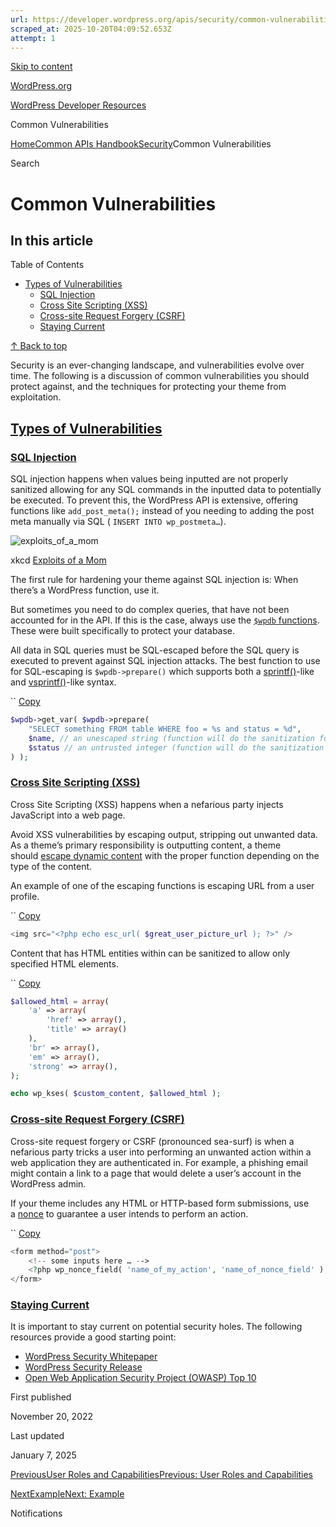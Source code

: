 ```yaml
---
url: https://developer.wordpress.org/apis/security/common-vulnerabilities
scraped_at: 2025-10-20T04:09:52.653Z
attempt: 1
---
```


[Skip to content](https://developer.wordpress.org/apis/security/common-vulnerabilities/#wp--skip-link--target)

[WordPress.org](https://wordpress.org/)

[WordPress Developer Resources](https://developer.wordpress.org/)

Common Vulnerabilities


[Home](https://developer.wordpress.org/)[Common APIs Handbook](https://developer.wordpress.org/apis/)[Security](https://developer.wordpress.org/apis/security/)Common Vulnerabilities

Search

# Common Vulnerabilities

## In this article

Table of Contents

- [Types of Vulnerabilities](https://developer.wordpress.org/apis/security/common-vulnerabilities/#types-of-vulnerabilities)
  - [SQL Injection](https://developer.wordpress.org/apis/security/common-vulnerabilities/#sql-injection)
  - [Cross Site Scripting (XSS)](https://developer.wordpress.org/apis/security/common-vulnerabilities/#cross-site-scripting-xss)
  - [Cross-site Request Forgery (CSRF)](https://developer.wordpress.org/apis/security/common-vulnerabilities/#cross-site-request-forgery-csrf)
  - [Staying Current](https://developer.wordpress.org/apis/security/common-vulnerabilities/#staying-current)

[↑ Back to top](https://developer.wordpress.org/apis/security/common-vulnerabilities/#wp--skip-link--target)

Security is an ever-changing landscape, and vulnerabilities evolve over time. The following is a discussion of common vulnerabilities you should protect against, and the techniques for protecting your theme from exploitation.

## [Types of Vulnerabilities](https://developer.wordpress.org/apis/security/common-vulnerabilities/\#types-of-vulnerabilities)

### [SQL Injection](https://developer.wordpress.org/apis/security/common-vulnerabilities/\#sql-injection)

SQL injection happens when values being inputted are not properly sanitized allowing for any SQL commands in the inputted data to potentially be executed. To prevent this, the WordPress API is extensive, offering functions like `add_post_meta();` instead of you needing to adding the post meta manually via SQL ( `INSERT INTO wp_postmeta…`).

![exploits_of_a_mom](https://i0.wp.com/make.wordpress.org/docs/files/2013/03/exploits_of_a_mom.png?ssl=1)

xkcd [Exploits of a Mom](https://xkcd.com/327/)

The first rule for hardening your theme against SQL injection is: When there’s a WordPress function, use it.

But sometimes you need to do complex queries, that have not been accounted for in the API. If this is the case, always use the [`$wpdb` functions](https://developer.wordpress.org/reference/classes/wpdb/). These were built specifically to protect your database.

All data in SQL queries must be SQL-escaped before the SQL query is executed to prevent against SQL injection attacks. The best function to use for SQL-escaping is `$wpdb->prepare()` which supports both a [sprintf()](http://secure.php.net/sprintf)-like and [vsprintf()](http://secure.php.net/vsprintf)-like syntax.

``
[Copy](https://developer.wordpress.org/apis/security/common-vulnerabilities/#)

```php
$wpdb->get_var( $wpdb->prepare(
    "SELECT something FROM table WHERE foo = %s and status = %d",
    $name, // an unescaped string (function will do the sanitization for you)
    $status // an untrusted integer (function will do the sanitization for you)
) );
```

### [Cross Site Scripting (XSS)](https://developer.wordpress.org/apis/security/common-vulnerabilities/\#cross-site-scripting-xss)

Cross Site Scripting (XSS) happens when a nefarious party injects JavaScript into a web page.

Avoid XSS vulnerabilities by escaping output, stripping out unwanted data. As a theme’s primary responsibility is outputting content, a theme should [escape dynamic content](https://developer.wordpress.org/themes/theme-security/data-sanitization-escaping/) with the proper function depending on the type of the content.

An example of one of the escaping functions is escaping URL from a user profile.

``
[Copy](https://developer.wordpress.org/apis/security/common-vulnerabilities/#)

```php
<img src="<?php echo esc_url( $great_user_picture_url ); ?>" />
```

Content that has HTML entities within can be sanitized to allow only specified HTML elements.

``
[Copy](https://developer.wordpress.org/apis/security/common-vulnerabilities/#)

```php
$allowed_html = array(
    'a' => array(
        'href' => array(),
        'title' => array()
    ),
    'br' => array(),
    'em' => array(),
    'strong' => array(),
);

echo wp_kses( $custom_content, $allowed_html );
```

### [Cross-site Request Forgery (CSRF)](https://developer.wordpress.org/apis/security/common-vulnerabilities/\#cross-site-request-forgery-csrf)

Cross-site request forgery or CSRF (pronounced sea-surf) is when a nefarious party tricks a user into performing an unwanted action within a web application they are authenticated in. For example, a phishing email might contain a link to a page that would delete a user’s account in the WordPress admin.

If your theme includes any HTML or HTTP-based form submissions, use a [nonce](https://developer.wordpress.org/apis/security/nonces/) to guarantee a user intends to perform an action.

``
[Copy](https://developer.wordpress.org/apis/security/common-vulnerabilities/#)

```php
<form method="post">
    <!-- some inputs here … -->
    <?php wp_nonce_field( 'name_of_my_action', 'name_of_nonce_field' ); ?>
</form>
```

### [Staying Current](https://developer.wordpress.org/apis/security/common-vulnerabilities/\#staying-current)

It is important to stay current on potential security holes. The following resources provide a good starting point:

- [WordPress Security Whitepaper](https://wordpress.org/about/security/)
- [WordPress Security Release](https://wordpress.org/news/category/security/)
- [Open Web Application Security Project (OWASP) Top 10](https://www.owasp.org/index.php/OWASP_Top_Ten_Cheat_Sheet)

First published

November 20, 2022

Last updated

January 7, 2025

[PreviousUser Roles and CapabilitiesPrevious: User Roles and Capabilities](https://developer.wordpress.org/apis/security/user-roles-and-capabilities/)

[NextExampleNext: Example](https://developer.wordpress.org/apis/security/example/)

Notifications